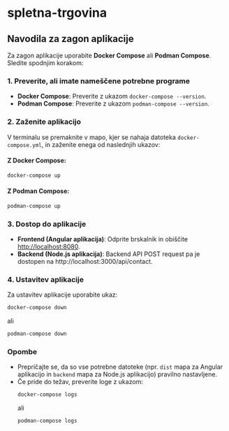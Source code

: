 # spletna-trgovina

## Navodila za zagon aplikacije

Za zagon aplikacije uporabite **Docker Compose** ali **Podman Compose**. Sledite spodnjim korakom:

### 1. Preverite, ali imate nameščene potrebne programe
- **Docker Compose**: Preverite z ukazom `docker-compose --version`.
- **Podman Compose**: Preverite z ukazom `podman-compose --version`.

### 2. Zaženite aplikacijo
V terminalu se premaknite v mapo, kjer se nahaja datoteka `docker-compose.yml`, in zaženite enega od naslednjih ukazov:

#### Z Docker Compose:
```bash
docker-compose up
```

#### Z Podman Compose:
```bash
podman-compose up
```

### 3. Dostop do aplikacije
- **Frontend (Angular aplikacija)**: Odprite brskalnik in obiščite [http://localhost:8080](http://localhost:8080).
- **Backend (Node.js aplikacija)**: Backend API POST request pa je dostopen na http://localhost:3000/api/contact.

### 4. Ustavitev aplikacije
Za ustavitev aplikacije uporabite ukaz:
```bash
docker-compose down
```
ali
```bash
podman-compose down
```

### Opombe
- Prepričajte se, da so vse potrebne datoteke (npr. `dist` mapa za Angular aplikacijo in `backend` mapa za Node.js aplikacijo) pravilno nastavljene.
- Če pride do težav, preverite loge z ukazom:
  ```bash
  docker-compose logs
  ```
  ali
  ```bash
  podman-compose logs
  ```

